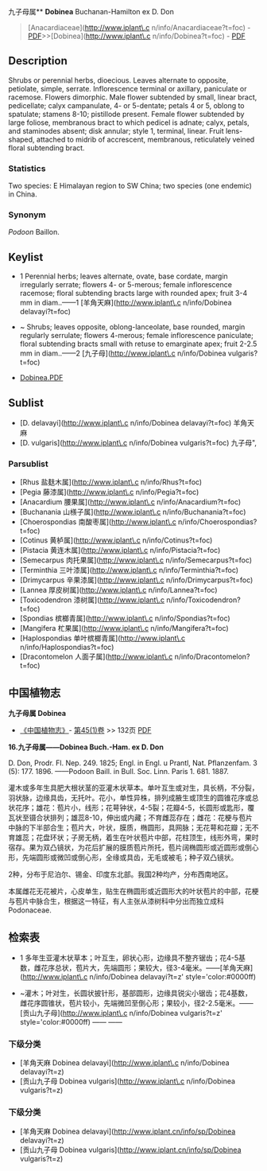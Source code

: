 九子母属** **Dobinea** Buchanan-Hamilton ex D. Don

> [Anacardiaceae](http://www.iplant\.c n/info/Anacardiaceae?t=foc) - [PDF](http://www.iplant.cn/foc/pdf/Anacardiaceae.pdf)>>[Dobinea](http://www.iplant\.c n/info/Dobinea?t=foc) - [PDF](http://www.iplant.cn/foc/pdf/Dobinea.pdf)

## Description

Shrubs or perennial herbs, dioecious. Leaves alternate to opposite, petiolate, simple, serrate. Inflorescence terminal or axillary, paniculate or racemose. Flowers dimorphic. Male flower subtended by small, linear bract, pedicellate; calyx campanulate, 4- or 5-dentate; petals 4 or 5, oblong to spatulate; stamens 8-10; pistillode present. Female flower subtended by large foliose, membranous bract to which pedicel is adnate; calyx, petals, and staminodes absent; disk annular; style 1, terminal, linear. Fruit lens-shaped, attached to midrib of accrescent, membranous, reticulately veined floral subtending bract.

### Statistics
Two species: E Himalayan region to SW China; two species (one endemic) in China.

### Synonym
*Podoon* Baillon.


## Keylist

* 1 Perennial herbs; leaves alternate, ovate, base cordate, margin irregularly serrate; flowers 4- or 5-merous; female inflorescence racemose; floral subtending bracts large with rounded apex; fruit 3-4 mm in diam..——1 [羊角天麻](http://www.iplant\.c n/info/Dobinea delavayi?t=foc)
* ~ Shrubs; leaves opposite, oblong-lanceolate, base rounded, margin regularly serrulate; flowers 4-merous; female inflorescence paniculate; floral subtending bracts small with retuse to emarginate apex; fruit 2-2.5 mm in diam..——2 [九子母](http://www.iplant\.c n/info/Dobinea vulgaris?t=foc)


* [Dobinea.PDF](http://www.iplant.cn/foc/pdf/Dobinea.pdf)

## Sublist

* [D.  delavayi](http://www.iplant\.c n/info/Dobinea delavayi?t=foc)
 羊角天麻
* [D.  vulgaris](http://www.iplant\.c n/info/Dobinea vulgaris?t=foc) 九子母",

### Parsublist

* [Rhus  盐麸木属](http://www.iplant\.c n/info/Rhus?t=foc)
* [Pegia  藤漆属](http://www.iplant\.c n/info/Pegia?t=foc)
* [Anacardium  腰果属](http://www.iplant\.c n/info/Anacardium?t=foc)
* [Buchanania  山檨子属](http://www.iplant\.c n/info/Buchanania?t=foc)
* [Choerospondias  南酸枣属](http://www.iplant\.c n/info/Choerospondias?t=foc)
* [Cotinus  黄栌属](http://www.iplant\.c n/info/Cotinus?t=foc)
* [Pistacia  黄连木属](http://www.iplant\.c n/info/Pistacia?t=foc)
* [Semecarpus  肉托果属](http://www.iplant\.c n/info/Semecarpus?t=foc)
* [Terminthia  三叶漆属](http://www.iplant\.c n/info/Terminthia?t=foc)
* [Drimycarpus  辛果漆属](http://www.iplant\.c n/info/Drimycarpus?t=foc)
* [Lannea  厚皮树属](http://www.iplant\.c n/info/Lannea?t=foc)
* [Toxicodendron  漆树属](http://www.iplant\.c n/info/Toxicodendron?t=foc)
* [Spondias  槟榔青属](http://www.iplant\.c n/info/Spondias?t=foc)
* [Mangifera  杧果属](http://www.iplant\.c n/info/Mangifera?t=foc)
* [Haplospondias  单叶槟榔青属](http://www.iplant\.c n/info/Haplospondias?t=foc)
* [Dracontomelon  人面子属](http://www.iplant\.c n/info/Dracontomelon?t=foc)

## 中国植物志



**九子母属 Dobinea**

* [《中国植物志》](http://www.iplant.cn/frps)- [第45(1)卷](http://www.iplant.cn/frps/vol/45(1)) >> 132页 [PDF](http://www.iplant.cn/frps/pdf/45(1)/132y.pdf)


**16.九子母属——Dobinea Buch.-Ham. ex D. Don**

D. Don, Prodr. Fl. Nep. 249. 1825; Engl. in Engl. u Prantl, Nat. Pflanzenfam. 3 (5): 177. 1896. ——Podoon Baill. in Bull. Soc. Linn. Paris 1. 681. 1887.

灌木或多年生具肥大根状茎的亚灌木状草本。单叶互生或对生，具长柄，不分裂，羽状脉，边缘具齿，无托叶。花小，单性异株，排列成腋生或顶生的圆锥花序或总状花序；雄花：苞片小，线形；花萼钟状，4-5裂；花瓣4-5，长圆形或匙形，覆瓦状至镊合状排列；雄蕊8-10，伸出或内藏；不育雌蕊存在；雌花：花梗与苞片中脉的下半部合生；苞片大，叶状，膜质，椭圆形，具网脉；无花萼和花瓣；无不育雄蕊；花盘环状；子房无柄，着生在叶状苞片中部，花柱顶生，线形外弯，果时宿存。果为双凸镜状，为花后扩展的膜质苞片所托，苞片阔椭圆形或近圆形或倒心形，先端圆形或微凹或倒心形，全缘或具齿，无毛或被毛；种子双凸镜状。

2种，分布于尼泊尔、锡金、印度东北部。我国2种均产，分布西南地区。

本属雌花无花被片，心皮单生，贴生在椭圆形或近圆形大的叶状苞片的中部，花梗与苞片中脉合生，根据这一特征，有人主张从漆树科中分出而独立成科Podonaceae.

## 检索表

* 1 多年生亚灌木状草本；叶互生，卵状心形，边缘具不整齐锯齿；花4-5基数，雌花序总状，苞片大，先端圆形；果较大，径3-4毫米。——[羊角天麻](http://www.iplant\.c n/info/Dobinea delavayi?t=z'  style='color:#0000ff)

* ~灌木；叶对生，长圆状披针形，基部圆形，边缘具锐尖小锯齿；花4基数，雌花序圆锥状，苞片较小，先端微凹至倒心形；果较小，径2-2.5毫米。——[贡山九子母](http://www.iplant\.c n/info/Dobinea vulgaris?t=z'  style='color:#0000ff)</td></tr><tr><td>&nbsp;——&nbsp;——&nbsp;</td></tr>
### 下级分类
* [羊角天麻  Dobinea delavayi](http://www.iplant\.c n/info/Dobinea delavayi?t=z)
* [贡山九子母  Dobinea vulgaris](http://www.iplant\.c n/info/Dobinea vulgaris?t=z)

### 下级分类
* [羊角天麻  Dobinea delavayi](http://www.iplant.cn/info/sp/Dobinea delavayi?t=z)
* [贡山九子母  Dobinea vulgaris](http://www.iplant.cn/info/sp/Dobinea vulgaris?t=z)
